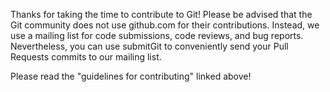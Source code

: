 Thanks for taking the time to contribute to Git! Please be advised that the
Git community does not use github.com for their contributions. Instead, we use
a mailing list for code submissions, code reviews, and bug reports.
Nevertheless, you can use submitGit to conveniently send your Pull Requests
commits to our mailing list.

Please read the "guidelines for contributing" linked above!
